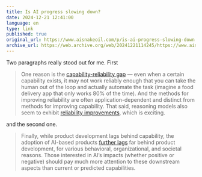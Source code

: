 ```yaml
--- 
title: Is AI progress slowing down?
date: 2024-12-21 12:41:00
language: en
type: link
published: true
original_url: https://www.aisnakeoil.com/p/is-ai-progress-slowing-down
archive_url: https://web.archive.org/web/20241221114245/https://www.aisnakeoil.com/p/is-ai-progress-slowing-down
---
```

Two paragraphs really stood out for me. First

> One reason is the [capability-reliability gap](https://www.aisnakeoil.com/i/147899150/reliability) — even when a certain capability exists, it may not work reliably enough that you can take the human out of the loop and actually automate the task (imagine a food delivery app that only works 80% of the time). And the methods for improving reliability are often application-dependent and distinct from methods for improving capability. That said, reasoning models also seem to exhibit [reliability improvements](https://youtu.be/iBfQTnA2n2s?si=a-760cPz5ZghJc7w&t=161), which is exciting.

and the second one.

> Finally, while product development lags behind capability, the adoption of AI-based products [further lags](https://x.com/random_walker/status/1850871740550758766) far behind product development, for various behavioral, organizational, and societal reasons. Those interested in AI’s impacts (whether positive or negative) should pay much more attention to these downstream aspects than current or predicted capabilities.